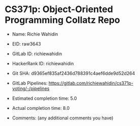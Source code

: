 # CS371p: Object-Oriented Programming Collatz Repo

* Name: Richie Wahidin

* EID: raw3643

* GitLab ID: richiewahidin

* HackerRank ID: richiewahidin

* Git SHA: d9365ef835af2436d788391c4aef6dde9d52d264

* GitLab Pipelines: https://gitlab.com/richiewahidin/cs371p-voting/-/pipelines

* Estimated completion time: 5.0

* Actual completion time: 8.0

* Comments: (any additional comments you have)
